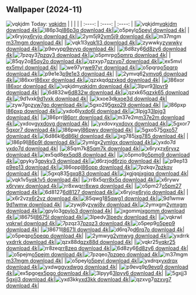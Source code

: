 ## Wallpaper (2024-11)
![vqkjdm](https://w.wallhaven.cc/full/vq/wallhaven-vqkjdm.png) Today: [vqkjdm](https://th.wallhaven.cc/small/vq/vqkjdm.jpg)
|      |      |      |
| :----: | :----: | :----: |
|![vqkjdm](https://th.wallhaven.cc/small/vq/vqkjdm.jpg)[vqkjdm download 4k](https://wallhaven.cc/w/vqkjdm)|![l86p3q](https://th.wallhaven.cc/small/l8/l86p3q.jpg)[l86p3q download 4k](https://wallhaven.cc/w/l86p3q)|![o5peyl](https://th.wallhaven.cc/small/o5/o5peyl.jpg)[o5peyl download 4k](https://wallhaven.cc/w/o5peyl)|
|![x6ryjo](https://th.wallhaven.cc/small/x6/x6ryjo.jpg)[x6ryjo download 4k](https://wallhaven.cc/w/x6ryjo)|![2ym5j9](https://th.wallhaven.cc/small/2y/2ym5j9.jpg)[2ym5j9 download 4k](https://wallhaven.cc/w/2ym5j9)|![m37mgm](https://th.wallhaven.cc/small/m3/m37mgm.jpg)[m37mgm download 4k](https://wallhaven.cc/w/m37mgm)|
|![vqk1l3](https://th.wallhaven.cc/small/vq/vqk1l3.jpg)[vqk1l3 download 4k](https://wallhaven.cc/w/vqk1l3)|![zywwky](https://th.wallhaven.cc/small/zy/zywwky.jpg)[zywwky download 4k](https://wallhaven.cc/w/zywwky)|![p9evyp](https://th.wallhaven.cc/small/p9/p9evyp.jpg)[p9evyp download 4k](https://wallhaven.cc/w/p9evyp)|
|![6d8zy6](https://th.wallhaven.cc/small/6d/6d8zy6.jpg)[6d8zy6 download 4k](https://wallhaven.cc/w/6d8zy6)|![7pzqy3](https://th.wallhaven.cc/small/7p/7pzqy3.jpg)[7pzqy3 download 4k](https://wallhaven.cc/w/7pzqy3)|![o5pmrp](https://th.wallhaven.cc/small/o5/o5pmrp.jpg)[o5pmrp download 4k](https://wallhaven.cc/w/o5pmrp)|
|![85qy2o](https://th.wallhaven.cc/small/85/85qy2o.jpg)[85qy2o download 4k](https://wallhaven.cc/w/85qy2o)|![qzxyp7](https://th.wallhaven.cc/small/qz/qzxyp7.jpg)[qzxyp7 download 4k](https://wallhaven.cc/w/qzxyp7)|![ex5mvl](https://th.wallhaven.cc/small/ex/ex5mvl.jpg)[ex5mvl download 4k](https://wallhaven.cc/w/ex5mvl)|
|![we97yr](https://th.wallhaven.cc/small/we/we97yr.jpg)[we97yr download 4k](https://wallhaven.cc/w/we97yr)|![o5pqrp](https://th.wallhaven.cc/small/o5/o5pqrp.jpg)[o5pqrp download 4k](https://wallhaven.cc/w/o5pqrp)|![p9e1e3](https://th.wallhaven.cc/small/p9/p9e1e3.jpg)[p9e1e3 download 4k](https://wallhaven.cc/w/p9e1e3)|
|![2ymvq6](https://th.wallhaven.cc/small/2y/2ymvq6.jpg)[2ymvq6 download 4k](https://wallhaven.cc/w/2ymvq6)|![l86xxr](https://th.wallhaven.cc/small/l8/l86xxr.jpg)[l86xxr download 4k](https://wallhaven.cc/w/l86xxr)|![qzxkqd](https://th.wallhaven.cc/small/qz/qzxkqd.jpg)[qzxkqd download 4k](https://wallhaven.cc/w/qzxkqd)|
|![l86xor](https://th.wallhaven.cc/small/l8/l86xor.jpg)[l86xor download 4k](https://wallhaven.cc/w/l86xor)|![vqkjdm](https://th.wallhaven.cc/small/vq/vqkjdm.jpg)[vqkjdm download 4k](https://wallhaven.cc/w/vqkjdm)|![3lpvr9](https://th.wallhaven.cc/small/3l/3lpvr9.jpg)[3lpvr9 download 4k](https://wallhaven.cc/w/3lpvr9)|
|![6d832w](https://th.wallhaven.cc/small/6d/6d832w.jpg)[6d832w download 4k](https://wallhaven.cc/w/6d832w)|![qzxk65](https://th.wallhaven.cc/small/qz/qzxk65.jpg)[qzxk65 download 4k](https://wallhaven.cc/w/qzxk65)|![9d1vxk](https://th.wallhaven.cc/small/9d/9d1vxk.jpg)[9d1vxk download 4k](https://wallhaven.cc/w/9d1vxk)|
|![kxoe3d](https://th.wallhaven.cc/small/kx/kxoe3d.jpg)[kxoe3d download 4k](https://wallhaven.cc/w/kxoe3d)|![zyw7go](https://th.wallhaven.cc/small/zy/zyw7go.jpg)[zyw7go download 4k](https://wallhaven.cc/w/zyw7go)|![5gxo29](https://th.wallhaven.cc/small/5g/5gxo29.jpg)[5gxo29 download 4k](https://wallhaven.cc/w/5gxo29)|
|![l86pxp](https://th.wallhaven.cc/small/l8/l86pxp.jpg)[l86pxp download 4k](https://wallhaven.cc/w/l86pxp)|![yxdo6l](https://th.wallhaven.cc/small/yx/yxdo6l.jpg)[yxdo6l download 4k](https://wallhaven.cc/w/yxdo6l)|![3lpjg3](https://th.wallhaven.cc/small/3l/3lpjg3.jpg)[3lpjg3 download 4k](https://wallhaven.cc/w/3lpjg3)|
|![l86prr](https://th.wallhaven.cc/small/l8/l86prr.jpg)[l86prr download 4k](https://wallhaven.cc/w/l86prr)|![m37e2m](https://th.wallhaven.cc/small/m3/m37e2m.jpg)[m37e2m download 4k](https://wallhaven.cc/w/m37e2m)|![yxdovg](https://th.wallhaven.cc/small/yx/yxdovg.jpg)[yxdovg download 4k](https://wallhaven.cc/w/yxdovg)|
|![yxdovx](https://th.wallhaven.cc/small/yx/yxdovx.jpg)[yxdovx download 4k](https://wallhaven.cc/w/yxdovx)|![5gxor7](https://th.wallhaven.cc/small/5g/5gxor7.jpg)[5gxor7 download 4k](https://wallhaven.cc/w/5gxor7)|![l86pwy](https://th.wallhaven.cc/small/l8/l86pwy.jpg)[l86pwy download 4k](https://wallhaven.cc/w/l86pwy)|
|![5gxo57](https://th.wallhaven.cc/small/5g/5gxo57.jpg)[5gxo57 download 4k](https://wallhaven.cc/w/5gxo57)|![6d86kl](https://th.wallhaven.cc/small/6d/6d86kl.jpg)[6d86kl download 4k](https://wallhaven.cc/w/6d86kl)|![jxg785](https://th.wallhaven.cc/small/jx/jxg785.jpg)[jxg785 download 4k](https://wallhaven.cc/w/jxg785)|
|![l86p9l](https://th.wallhaven.cc/small/l8/l86p9l.jpg)[l86p9l download 4k](https://wallhaven.cc/w/l86p9l)|![2ymlgx](https://th.wallhaven.cc/small/2y/2ymlgx.jpg)[2ymlgx download 4k](https://wallhaven.cc/w/2ymlgx)|![yxdo7d](https://th.wallhaven.cc/small/yx/yxdo7d.jpg)[yxdo7d download 4k](https://wallhaven.cc/w/yxdo7d)|
|![85qm7k](https://th.wallhaven.cc/small/85/85qm7k.jpg)[85qm7k download 4k](https://wallhaven.cc/w/85qm7k)|![x6ryxz](https://th.wallhaven.cc/small/x6/x6ryxz.jpg)[x6ryxz download 4k](https://wallhaven.cc/w/x6ryxz)|![ex5qd8](https://th.wallhaven.cc/small/ex/ex5qd8.jpg)[ex5qd8 download 4k](https://wallhaven.cc/w/ex5qd8)|
|![o5pmo9](https://th.wallhaven.cc/small/o5/o5pmo9.jpg)[o5pmo9 download 4k](https://wallhaven.cc/w/o5pmo9)|![gpyky3](https://th.wallhaven.cc/small/gp/gpyky3.jpg)[gpyky3 download 4k](https://wallhaven.cc/w/gpyky3)|![d6rzjo](https://th.wallhaven.cc/small/d6/d6rzjo.jpg)[d6rzjo download 4k](https://wallhaven.cc/w/d6rzjo)|
|![p9ep13](https://th.wallhaven.cc/small/p9/p9ep13.jpg)[p9ep13 download 4k](https://wallhaven.cc/w/p9ep13)|![l86opp](https://th.wallhaven.cc/small/l8/l86opp.jpg)[l86opp download 4k](https://wallhaven.cc/w/l86opp)|![7pzkqv](https://th.wallhaven.cc/small/7p/7pzkqv.jpg)[7pzkqv download 4k](https://wallhaven.cc/w/7pzkqv)|
|![5gxq83](https://th.wallhaven.cc/small/5g/5gxq83.jpg)[5gxq83 download 4k](https://wallhaven.cc/w/5gxq83)|![jxgjqq](https://th.wallhaven.cc/small/jx/jxgjqq.jpg)[jxgjqq download 4k](https://wallhaven.cc/w/jxgjqq)|![vqk1v5](https://th.wallhaven.cc/small/vq/vqk1v5.jpg)[vqk1v5 download 4k](https://wallhaven.cc/w/vqk1v5)|
|![rr8x5q](https://th.wallhaven.cc/small/rr/rr8x5q.jpg)[rr8x5q download 4k](https://wallhaven.cc/w/rr8x5q)|![x6rywv](https://th.wallhaven.cc/small/x6/x6rywv.jpg)[x6rywv download 4k](https://wallhaven.cc/w/x6rywv)|![rr8xwq](https://th.wallhaven.cc/small/rr/rr8xwq.jpg)[rr8xwq download 4k](https://wallhaven.cc/w/rr8xwq)|
|![o5pm27](https://th.wallhaven.cc/small/o5/o5pm27.jpg)[o5pm27 download 4k](https://wallhaven.cc/w/o5pm27)|![6d8127](https://th.wallhaven.cc/small/6d/6d8127.jpg)[6d8127 download 4k](https://wallhaven.cc/w/6d8127)|![x6ryjo](https://th.wallhaven.cc/small/x6/x6ryjo.jpg)[x6ryjo download 4k](https://wallhaven.cc/w/x6ryjo)|
|![x6r2vz](https://th.wallhaven.cc/small/x6/x6r2vz.jpg)[x6r2vz download 4k](https://wallhaven.cc/w/x6r2vz)|![85qwg1](https://th.wallhaven.cc/small/85/85qwg1.jpg)[85qwg1 download 4k](https://wallhaven.cc/w/85qwg1)|![9d1wmw](https://th.wallhaven.cc/small/9d/9d1wmw.jpg)[9d1wmw download 4k](https://wallhaven.cc/w/9d1wmw)|
|![zywj8v](https://th.wallhaven.cc/small/zy/zywj8v.jpg)[zywj8v download 4k](https://wallhaven.cc/w/zywj8v)|![2ymxgm](https://th.wallhaven.cc/small/2y/2ymxgm.jpg)[2ymxgm download 4k](https://wallhaven.cc/w/2ymxgm)|![gpylo3](https://th.wallhaven.cc/small/gp/gpylo3.jpg)[gpylo3 download 4k](https://wallhaven.cc/w/gpylo3)|
|![jxgomm](https://th.wallhaven.cc/small/jx/jxgomm.jpg)[jxgomm download 4k](https://wallhaven.cc/w/jxgomm)|![l8675l](https://th.wallhaven.cc/small/l8/l8675l.jpg)[l8675l download 4k](https://wallhaven.cc/w/l8675l)|![3lpedv](https://th.wallhaven.cc/small/3l/3lpedv.jpg)[3lpedv download 4k](https://wallhaven.cc/w/3lpedv)|
|![vqkrwl](https://th.wallhaven.cc/small/vq/vqkrwl.jpg)[vqkrwl download 4k](https://wallhaven.cc/w/vqkrwl)|![7pzqz3](https://th.wallhaven.cc/small/7p/7pzqz3.jpg)[7pzqz3 download 4k](https://wallhaven.cc/w/7pzqz3)|![o5pep9](https://th.wallhaven.cc/small/o5/o5pep9.jpg)[o5pep9 download 4k](https://wallhaven.cc/w/o5pep9)|
|![l8671l](https://th.wallhaven.cc/small/l8/l8671l.jpg)[l8671l download 4k](https://wallhaven.cc/w/l8671l)|![d6rq7o](https://th.wallhaven.cc/small/d6/d6rq7o.jpg)[d6rq7o download 4k](https://wallhaven.cc/w/d6rq7o)|![o5peqp](https://th.wallhaven.cc/small/o5/o5peqp.jpg)[o5peqp download 4k](https://wallhaven.cc/w/o5peqp)|
|![2ymwyg](https://th.wallhaven.cc/small/2y/2ymwyg.jpg)[2ymwyg download 4k](https://wallhaven.cc/w/2ymwyg)|![yxdrrk](https://th.wallhaven.cc/small/yx/yxdrrk.jpg)[yxdrrk download 4k](https://wallhaven.cc/w/yxdrrk)|![qzx88d](https://th.wallhaven.cc/small/qz/qzx88d.jpg)[qzx88d download 4k](https://wallhaven.cc/w/qzx88d)|
|![vqkr25](https://th.wallhaven.cc/small/vq/vqkr25.jpg)[vqkr25 download 4k](https://wallhaven.cc/w/vqkr25)|![rr8zeq](https://th.wallhaven.cc/small/rr/rr8zeq.jpg)[rr8zeq download 4k](https://wallhaven.cc/w/rr8zeq)|![6d8zy6](https://th.wallhaven.cc/small/6d/6d8zy6.jpg)[6d8zy6 download 4k](https://wallhaven.cc/w/6d8zy6)|
|![o5pejm](https://th.wallhaven.cc/small/o5/o5pejm.jpg)[o5pejm download 4k](https://wallhaven.cc/w/o5pejm)|![7pzqeo](https://th.wallhaven.cc/small/7p/7pzqeo.jpg)[7pzqeo download 4k](https://wallhaven.cc/w/7pzqeo)|![m37mgm](https://th.wallhaven.cc/small/m3/m37mgm.jpg)[m37mgm download 4k](https://wallhaven.cc/w/m37mgm)|
|![o5peyl](https://th.wallhaven.cc/small/o5/o5peyl.jpg)[o5peyl download 4k](https://wallhaven.cc/w/o5peyl)|![yxdrqx](https://th.wallhaven.cc/small/yx/yxdrqx.jpg)[yxdrqx download 4k](https://wallhaven.cc/w/yxdrqx)|![yxdwgg](https://th.wallhaven.cc/small/yx/yxdwgg.jpg)[yxdwgg download 4k](https://wallhaven.cc/w/yxdwgg)|
|![p9evq9](https://th.wallhaven.cc/small/p9/p9evq9.jpg)[p9evq9 download 4k](https://wallhaven.cc/w/p9evq9)|![ex5pgo](https://th.wallhaven.cc/small/ex/ex5pgo.jpg)[ex5pgo download 4k](https://wallhaven.cc/w/ex5pgo)|![3lpyy6](https://th.wallhaven.cc/small/3l/3lpyy6.jpg)[3lpyy6 download 4k](https://wallhaven.cc/w/3lpyy6)|
|![5gxjj3](https://th.wallhaven.cc/small/5g/5gxjj3.jpg)[5gxjj3 download 4k](https://wallhaven.cc/w/5gxjj3)|![yxd3kk](https://th.wallhaven.cc/small/yx/yxd3kk.jpg)[yxd3kk download 4k](https://wallhaven.cc/w/yxd3kk)|![qzxvg7](https://th.wallhaven.cc/small/qz/qzxvg7.jpg)[qzxvg7 download 4k](https://wallhaven.cc/w/qzxvg7)|
